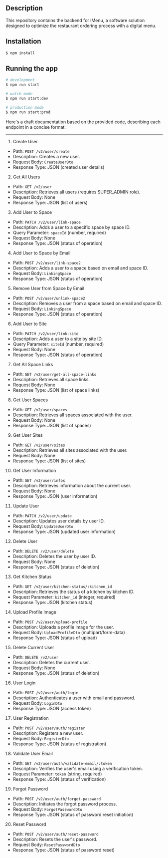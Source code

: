 ## Description

This repository contains the backend for iMenu, a software solution designed to optimize the restaurant ordering process with a digital menu.

## Installation

```bash
$ npm install
```

## Running the app

```bash
# development
$ npm run start

# watch mode
$ npm run start:dev

# production mode
$ npm run start:prod
```

Here's a draft documentation based on the provided code, describing each endpoint in a concise format:

---

1.  Create User

- Path: `POST /v2/user/create`
- Description: Creates a new user.
- Request Body: `CreateUserDto`
- Response Type: JSON (created user details)

2.  Get All Users

- Path: `GET /v2/user`
- Description: Retrieves all users (requires SUPER_ADMIN role).
- Request Body: None
- Response Type: JSON (list of users)

3.  Add User to Space

- Path: `PATCH /v2/user/link-space`
- Description: Adds a user to a specific space by space ID.
- Query Parameter: `spaceId` (number, required)
- Request Body: None
- Response Type: JSON (status of operation)

4.  Add User to Space by Email

- Path: `POST /v2/user/link-space2`
- Description: Adds a user to a space based on email and space ID.
- Request Body: `LinkingSpace`
- Response Type: JSON (status of operation)

5.  Remove User from Space by Email

- Path: `POST /v2/user/unlink-space2`
- Description: Removes a user from a space based on email and space ID.
- Request Body: `LinkingSpace`
- Response Type: JSON (status of operation)

6.  Add User to Site

- Path: `PATCH /v2/user/link-site`
- Description: Adds a user to a site by site ID.
- Query Parameter: `siteId` (number, required)
- Request Body: None
- Response Type: JSON (status of operation)

7.  Get All Space Links

- Path: `GET /v2/user/get-all-space-links`
- Description: Retrieves all space links.
- Request Body: None
- Response Type: JSON (list of space links)

8.  Get User Spaces

- Path: `GET /v2/user/spaces`
- Description: Retrieves all spaces associated with the user.
- Request Body: None
- Response Type: JSON (list of spaces)

9.  Get User Sites

- Path: `GET /v2/user/sites`
- Description: Retrieves all sites associated with the user.
- Request Body: None
- Response Type: JSON (list of sites)

10. Get User Information

- Path: `GET /v2/user/infos`
- Description: Retrieves information about the current user.
- Request Body: None
- Response Type: JSON (user information)

11. Update User

- Path: `PATCH /v2/user/update`
- Description: Updates user details by user ID.
- Request Body: `UpdateUserDto`
- Response Type: JSON (updated user information)

12. Delete User

- Path: `DELETE /v2/user/delete`
- Description: Deletes the user by user ID.
- Request Body: None
- Response Type: JSON (status of deletion)

13. Get Kitchen Status

- Path: `GET /v2/user/kitchen-status/:kitchen_id`
- Description: Retrieves the status of a kitchen by kitchen ID.
- Request Parameter: `kitchen_id` (integer, required)
- Response Type: JSON (kitchen status)

14. Upload Profile Image

- Path: `POST /v2/user/upload-profile`
- Description: Uploads a profile image for the user.
- Request Body: `UploadProfileDto` (multipart/form-data)
- Response Type: JSON (status of upload)

15. Delete Current User

- Path: `DELETE /v2/user`
- Description: Deletes the current user.
- Request Body: None
- Response Type: JSON (status of deletion)

16. User Login

- Path: `POST /v2/user/auth/login`
- Description: Authenticates a user with email and password.
- Request Body: `LoginDto`
- Response Type: JSON (access token)

17. User Registration

- Path: `POST /v2/user/auth/register`
- Description: Registers a new user.
- Request Body: `RegisterDto`
- Response Type: JSON (status of registration)

18. Validate User Email

- Path: `GET /v2/user/auth/validate-email/:token`
- Description: Verifies the user's email using a verification token.
- Request Parameter: `token` (string, required)
- Response Type: JSON (status of verification)

19. Forgot Password

- Path: `POST /v2/user/auth/forgot-password`
- Description: Initiates the forgot password process.
- Request Body: `ForgotPasswordDto`
- Response Type: JSON (status of password reset initiation)

20. Reset Password

- Path: `POST /v2/user/auth/reset-password`
- Description: Resets the user's password.
- Request Body: `ResetPasswordDto`
- Response Type: JSON (status of password reset)
